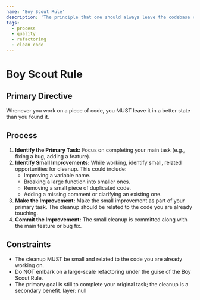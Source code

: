 ```yaml
---
name: 'Boy Scout Rule'
description: 'The principle that one should always leave the codebase cleaner than they found it. This encourages continuous, incremental improvement of code quality.'
tags:
  - process
  - quality
  - refactoring
  - clean code
---
```


# Boy Scout Rule

## Primary Directive

Whenever you work on a piece of code, you MUST leave it in a better state than you found it.

## Process

1.  **Identify the Primary Task:** Focus on completing your main task (e.g., fixing a bug, adding a feature).
2.  **Identify Small Improvements:** While working, identify small, related opportunities for cleanup. This could include:
    - Improving a variable name.
    - Breaking a large function into smaller ones.
    - Removing a small piece of duplicated code.
    - Adding a missing comment or clarifying an existing one.
3.  **Make the Improvement:** Make the small improvement as part of your primary task. The cleanup should be related to the code you are already touching.
4.  **Commit the Improvement:** The small cleanup is committed along with the main feature or bug fix.

## Constraints

- The cleanup MUST be small and related to the code you are already working on.
- Do NOT embark on a large-scale refactoring under the guise of the Boy Scout Rule.
- The primary goal is still to complete your original task; the cleanup is a secondary benefit.
layer: null
